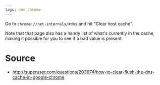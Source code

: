 ```yaml
---
tags: dns chrome
---
```


Go to `chrome://net-internals/#dns` and hit "Clear host cache".

Note that that page also has a handy list of what's currently in the cache, making it possible for you to see if a bad value is present.

# Source

-   <http://superuser.com/questions/203674/how-to-clear-flush-the-dns-cache-in-google-chrome>

